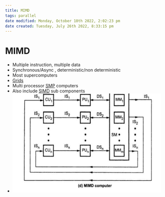 ```yaml
---
title: MIMD
tags: parallel 
date modified: Monday, October 10th 2022, 2:02:23 pm
date created: Tuesday, July 26th 2022, 8:33:15 pm
---
```


# MIMD
- Multiple instruction, multiple data
- Synchronous/Async , deterministic/non deterministic
- Most supercomputers
- [Grids](Grids.md)
- Multi processor [SMP](SMP.md) computers
- Also include [SIMD](SIMD.md) sub components
- ![im](assets/Pasted%20image%2020220506151115.png)

